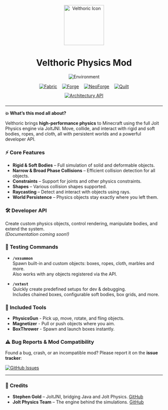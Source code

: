 <p align="center">
  <img src="https://raw.githubusercontent.com/xI-Mx-Ix/Velthoric/refs/heads/master/assets/velthoric_icon.png" alt="Velthoric Icon" width="128" height="128">
</p>

<div align="center">
  <h1>Velthoric Physics Mod</h1>
</div>

<p align="center">
  <img src="https://img.shields.io/badge/Environment-Client%20%26%20Server-blue" alt="Environment">
</p>

<div align="center" style="display: flex; justify-content: center; flex-wrap: wrap; gap: 16px; margin-bottom: 12px;">
  <a href="https://fabricmc.net/"><img src="https://raw.githubusercontent.com/xI-Mx-Ix/Velthoric/refs/heads/master/assets/fabric_badge.png" alt="Fabric"></a>
  <a href="https://files.minecraftforge.net/"><img src="https://raw.githubusercontent.com/xI-Mx-Ix/Velthoric/refs/heads/master/assets/forge_badge.png" alt="Forge"></a>
  <a href="https://neoforged.net/"><img src="https://raw.githubusercontent.com/xI-Mx-Ix/Velthoric/refs/heads/master/assets/neoforge_badge.png" alt="NeoForge"></a>
  <a href="https://quiltmc.org/"><img src="https://raw.githubusercontent.com/xI-Mx-Ix/Velthoric/refs/heads/master/assets/quilt_badge.png" alt="Quilt"></a>
</div>

<div align="center" style="margin-bottom: 24px;">
  <a href="https://docs.architectury.dev/api/introduction/">
    <img src="https://raw.githubusercontent.com/xI-Mx-Ix/Velthoric/refs/heads/master/assets/architectury_api_badge.png" alt="Architectury API">
  </a>
</div>

---

**💥 What’s this mod all about?**

Velthoric brings **high-performance physics** to Minecraft using the full Jolt Physics engine via JoltJNI. Move, collide, and interact with rigid and soft bodies, ropes, and cloth, all with persistent worlds and a powerful developer API.

### ⚡ **Core Features**

* **Rigid & Soft Bodies** – Full simulation of solid and deformable objects.
* **Narrow & Broad Phase Collisions** – Efficient collision detection for all objects.
* **Constraints** – Support for joints and other physics constraints.
* **Shapes** – Various collision shapes supported.
* **Raycasting** – Detect and interact with objects using rays.
* **World Persistence** – Physics objects stay exactly where you left them.

### 🛠️ **Developer API**

Create custom physics objects, control rendering, manipulate bodies, and extend the system.  
*(Documentation coming soon!)*

### 🎯 **Testing Commands**

- **`/vxsummon`**  
  Spawn built-in and custom objects: boxes, ropes, cloth, marbles and more.  
  Also works with any objects registered via the API.

- **`/vxtest`**  
  Quickly create predefined setups for dev & debugging.  
  Includes chained boxes, configurable soft bodies, box grids, and more.

### 🔧 **Included Tools**

* **PhysicsGun** - Pick up, move, rotate, and fling objects.
* **Magnetizer** - Pull or push objects where you aim.
* **BoxThrower** - Spawn and launch boxes instantly.

### ⚠️ **Bug Reports & Mod Compatibility**

Found a bug, crash, or an incompatible mod? Please report it on the **issue tracker**:

<a href="https://github.com/xI-Mx-Ix/Velthoric/issues">
  <img src="https://raw.githubusercontent.com/xI-Mx-Ix/Velthoric/refs/heads/master/assets/issues_badge.png" alt="GitHub Issues">
</a>

---

### 🌟 **Credits**

* **Stephen Gold** – JoltJNI, bridging Java and Jolt Physics. [GitHub](https://github.com/stephengold/joltjni)
* **Jolt Physics Team** – The engine behind the simulations.  [GitHub](https://github.com/jrouwe/JoltPhysics)